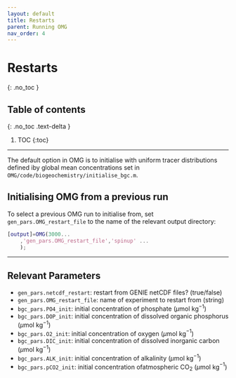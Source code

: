 ```yaml
---
layout: default
title: Restarts
parent: Running OMG
nav_order: 4
---
```


# Restarts
{: .no_toc }

## Table of contents
{: .no_toc .text-delta }

1. TOC
{:toc}

---

The default option in OMG is to initialise with uniform tracer distributions defined iby global mean concentrations set in `OMG/code/biogeochemistry/initialise_bgc.m`. 

## Initialising OMG from a previous run

To select a previous OMG run to initialise from, set `gen_pars.OMG_restart_file` to the name of the relevant output directory:

```matlab
[output]=OMG(3000...
	,'gen_pars.OMG_restart_file','spinup' ...
	);
```

---

## Relevant Parameters

* `gen_pars.netcdf_restart`: restart from GENIE netCDF files? (true/false)
* `gen_pars.OMG_restart_file`: name of experiment to restart from (string)
* `bgc_pars.PO4_init`: initial concentration of phosphate ($\mu$mol kg$^{-1}$)
* `bgc_pars.DOP_init`: initial concentration of dissolved organic phosphorus ($\mu$mol kg$^{-1}$)
* `bgc_pars.O2_init`: initial concentration of oxygen ($\mu$mol kg$^{-1}$)
* `bgc_pars.DIC_init`: initial concentration of dissolved inorganic carbon ($\mu$mol kg$^{-1}$)
* `bgc_pars.ALK_init`: initial concentration of alkalinity ($\mu$mol kg$^{-1}$)
* `bgc_pars.pCO2_init`: initial concentration ofatmospheric CO$_2$ ($\mu$mol kg$^{-1}$)
